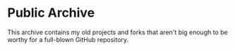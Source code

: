 
# Public Archive

This archive contains my old projects and forks that aren't big enough to be worthy for a full-blown GitHub repository.
